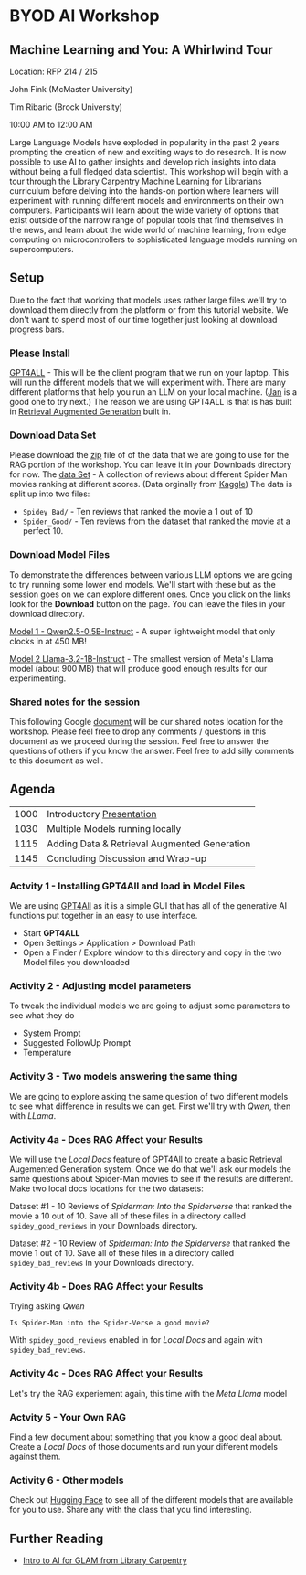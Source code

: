# BYOD AI Workshop

## Machine Learning and You: A Whirlwind Tour

Location:
RFP 214 / 215

John Fink (McMaster University)

Tim Ribaric (Brock University)

10:00 AM to 12:00 AM

Large Language Models have exploded in popularity in the past 2 years prompting the creation of new and exciting ways to do research. It is now possible to use AI to gather insights and develop rich insights into data without being a full fledged data scientist. This workshop will begin with a tour through the Library Carpentry Machine Learning for Librarians curriculum before delving into the hands-on portion where learners will experiment with running different models and environments on their own computers. Participants will learn about the wide variety of options that exist outside of the narrow range of popular tools that find themselves in the news, and learn about the wide world of machine learning, from edge computing on microcontrollers to sophisticated language models running on supercomputers.



## Setup

Due to the fact that working that models uses rather large files we'll try to download them directly from the platform or from this tutorial website. We don't want to spend most of our time together just looking at download progress bars.

### Please Install

[GPT4ALL](https://www.nomic.ai/gpt4all) - This will be the client program that we run on your laptop. This will run the different models that we will experiment with.
There are many different platforms that help you run an LLM on your local machine. ([Jan](https://jan.ai/) is a good one to try next.) The reason we are using GPT4ALL is that is has built in [Retrieval Augmented Generation](https://elibtronic.github.io/AIL_Database/items/ail_026.html) built in.

### Download Data Set

Please download the [zip](https://github.com/elibtronic/BYOD_AI_Workshop/raw/refs/heads/main/GPT4ALL_Workshop/DataSet.zip) file of of the data that we are going to use for the RAG portion of the workshop. You can leave it in your Downloads directory for now. The [data Set](data/) - A collection of reviews about different Spider Man movies ranking at different scores. (Data orginally from [Kaggle](https://www.kaggle.com/datasets/okancan/spiderman-movies-imdb-reviews)) The data is split up into two files:

- `Spidey_Bad/` - Ten reviews that ranked the movie a 1 out of 10
- `Spider_Good/` - Ten reviews from the dataset that ranked the movie at a perfect 10.

### Download Model Files

To demonstrate the differences between various LLM options we are going to try running some lower end models. We'll start with these but as the session goes on we can explore different ones. Once you click on the links look for the __Download__ button on the page. You can leave the files in your download directory.

[Model 1 - Qwen2.5-0.5B-Instruct](https://huggingface.co/Qwen/Qwen2.5-0.5B-Instruct-GGUF/blob/main/qwen2.5-0.5b-instruct-q4_0.gguf) -  A super lightweight model that only clocks in at 450 MB!

[Model 2 
Llama-3.2-1B-Instruct](https://huggingface.co/bartowski/Llama-3.2-1B-Instruct-GGUF/blob/main/Llama-3.2-1B-Instruct-Q5_K_M.gguf) - The smallest version of Meta's Llama model (about 900 MB) that will produce good enough results for our experimenting. 

### Shared notes for the session

This following Google [document](https://docs.google.com/document/d/1p4ZSZS-qhJLDydX17YzSCCV6oxTFaYX9fQ4v2YlcxBg/edit?usp=sharing) will be our shared notes location for the workshop. Please feel free to drop any comments / questions in this document as we proceed during the session. Feel free to answer the questions of others if you know the answer. Feel free to add silly comments to this document as well.


## Agenda


|||
|---|----|
|1000|Introductory [Presentation](presentation.pdf) |
|1030|Multiple Models running locally|
|1115|Adding Data & Retrieval Augmented Generation|
|1145|Concluding Discussion and Wrap-up|

### Actvity 1 - Installing GPT4All and load in Model Files

We are using [GPT4All](https://www.nomic.ai/gpt4all) as it is a simple GUI that has all of the generative AI functions put together in an easy to use interface.

- Start __GPT4ALL__
- Open Settings > Application > Download Path
- Open a Finder / Explore window to this directory and copy in the two Model files you downloaded

### Activity 2 - Adjusting model parameters

To tweak the individual models we are going to adjust some parameters to see what they do

- System Prompt
- Suggested FollowUp Prompt
- Temperature

### Activity 3 - Two models answering the same thing

We are going to explore asking the same question of two different models to see what difference in results we can get. First we'll try with _Qwen_, then with _LLama_.

### Activity 4a - Does RAG Affect your Results


We will use the _Local Docs_ feature of GPT4All to create a basic Retrieval Augemented Generation system. Once we do that we'll ask our models the same questions about Spider-Man movies to see if the results are different. Make two local docs locations for the two datasets:

Dataset #1 - 10 Reviews of _Spiderman: Into the Spiderverse_ that ranked the movie a 10 out of 10. Save all of these files in a directory called `spidey_good_reviews` in your Downloads directory.

Dataset #2 - 10 Review of _Spiderman: Into the Spiderverse_ that ranked the movie 1 out of 10. Save all of these files in a directory called `spidey_bad_reviews` in your Downloads directory.


### Activity 4b - Does RAG Affect your Results

Trying asking _Qwen_ 

```
Is Spider-Man into the Spider-Verse a good movie?
``` 

With `spidey_good_reviews` enabled in for _Local Docs_ and again with `spidey_bad_reviews`.

### Activity 4c - Does RAG Affect your Results

Let's try the RAG experiement again, this time with the _Meta Llama_ model


### Actvity 5 - Your Own RAG

Find a few document about something that you know a good deal about. Create a _Local Docs_ of those documents and run your different models against them.

### Activity 6 - Other models

Check out [Hugging Face](https://huggingface.co/) to see all of the different models that are available for you to use. Share any with the class that you find interesting.


## Further Reading

- [Intro to AI for GLAM from Library Carpentry](https://carpentries-incubator.github.io/machine-learning-librarians-archivists/)



